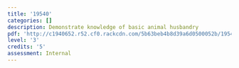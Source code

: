 ```yaml
---
title: '19540'
categories: []
description: Demonstrate knowledge of basic animal husbandry
pdf: 'http://c1940652.r52.cf0.rackcdn.com/5b63beb4b8d39a6d0500052b/19540.pdf'
level: '3'
credits: '5'
assessment: Internal
---
```


